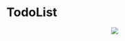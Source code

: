 # TodoList

<div align="center">
<img  src="https://drive.google.com/file/d/1U6TlM9nlaVMVNNJyzhAcNIt6xVbrslCs/view?usp=sharing">
</div>
